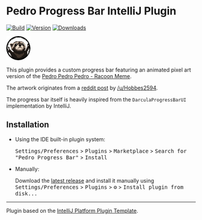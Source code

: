 # Pedro Progress Bar IntelliJ Plugin
  
[![Build](https://github.com/strangelookingnerd/pedro-progress-bar-plugin/workflows/Build/badge.svg)](https://github.com/strangelookingnerd/pedro-progress-bar-plugin/actions/workflows/build.yml)
[![Version](https://img.shields.io/jetbrains/plugin/v/24613-pedro-progress-bar.svg)](https://plugins.jetbrains.com/plugin/24613-pedro-progress-bar)
[![Downloads](https://img.shields.io/jetbrains/plugin/d/24613-pedro-progress-bar.svg)](https://plugins.jetbrains.com/plugin/24613-pedro-progress-bar)
  
<img src="src/main/resources/pedro_128.gif" alt="Pedro Pedro Pedro" width="64" />

<!-- Plugin description -->
This plugin provides a custom progress bar featuring an animated pixel art version of the <a href="https://youtu.be/F2YpXC1itEE">Pedro Pedro Pedro - Racoon Meme</a>.

The artwork originates from a <a href="https://www.reddit.com/r/PixelArt/comments/1ci6rxh/pedro_racoon">reddit post</a> by <a href="https://www.reddit.com/user/Hobbes2594">/u/Hobbes2594</a>.

The progress bar itself is heavily inspired from the `DarculaProgressBarUI` implementation by IntelliJ.
<!-- Plugin description end -->

## Installation

- Using the IDE built-in plugin system:
  
  <kbd>Settings/Preferences</kbd> > <kbd>Plugins</kbd> > <kbd>Marketplace</kbd> > <kbd>Search for "Pedro Progress Bar"</kbd> >
  <kbd>Install</kbd>
  
- Manually:

  Download the [latest release](https://github.com/strangelookingnerd/pedro-progress-bar-plugin/releases/latest) and install it manually using
  <kbd>Settings/Preferences</kbd> > <kbd>Plugins</kbd> > <kbd>⚙️</kbd> > <kbd>Install plugin from disk...</kbd>


---
Plugin based on the [IntelliJ Platform Plugin Template][template].

[template]: https://github.com/JetBrains/intellij-platform-plugin-template
[docs:plugin-description]: https://plugins.jetbrains.com/docs/intellij/plugin-user-experience.html#plugin-description-and-presentation
